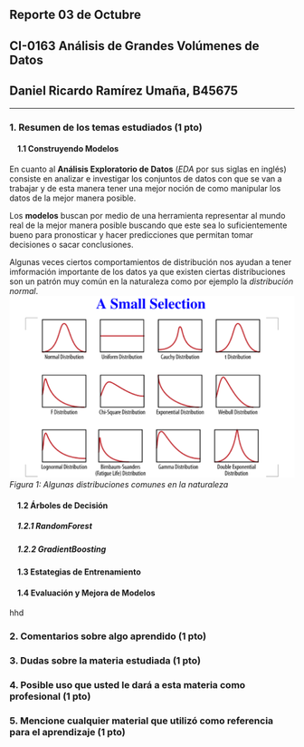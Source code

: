 ## Reporte 03 de Octubre
## CI-0163   Análisis de Grandes Volúmenes de Datos
## Daniel Ricardo Ramírez Umaña, B45675
***
### 1. Resumen de los temas estudiados (1 pto)
#### &emsp;1.1 Construyendo Modelos
En cuanto al **Análisis Exploratorio de Datos** (*EDA* por sus siglas en inglés) consiste en analizar e investigar los conjuntos de datos con que se van a trabajar y de esta manera tener una mejor noción de como manipular los datos de la mejor manera posible.

Los **modelos** buscan por medio de una herramienta representar al mundo real de la mejor manera posible buscando que este sea lo suficientemente bueno para pronosticar y hacer predicciones que permitan tomar decisiones o sacar conclusiones.

Algunas veces ciertos comportamientos de distribución nos ayudan a tener imformación importante de los datos ya que existen ciertas distribuciones son un patrón muy común en la naturaleza como por ejemplo la *distribución normal*.
![image01](./Images/Reporte03_imagen01.png)*Figura 1: Algunas distribuciones comunes en la naturaleza*


#### &emsp;1.2 Árboles de Decisión
##### &emsp;1.2.1 RandomForest
##### &emsp;1.2.2 GradientBoosting
#### &emsp;1.3 Estategias de Entrenamiento
#### &emsp;1.4 Evaluación y Mejora de Modelos
hhd

### 2. Comentarios sobre algo aprendido (1 pto)


### 3. Dudas sobre la materia estudiada (1 pto)


### 4. Posible uso que usted le dará a esta materia como profesional (1 pto)


### 5. Mencione cualquier material que utilizó como referencia para el aprendizaje (1 pto)




